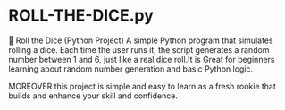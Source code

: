 # ROLL-THE-DICE.py

🎲 Roll the Dice (Python Project)
A simple Python program that simulates rolling a dice. Each time the user runs it, the script generates a random number between 1 and 6, just like a real dice roll.It is  Great for beginners learning about random number generation and basic Python logic.

MOREOVER this project is simple and easy to learn as a fresh rookie that builds and enhance your skill and confidence.
